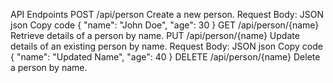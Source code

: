 API Endpoints
POST /api/person
Create a new person.
Request Body: JSON
json
Copy code
{
  "name": "John Doe",
  "age": 30
}
GET /api/person/{name}
Retrieve details of a person by name.
PUT /api/person/{name}
Update details of an existing person by name.
Request Body: JSON
json
Copy code
{
  "name": "Updated Name",
  "age": 40
}
DELETE /api/person/{name}
Delete a person by name.
